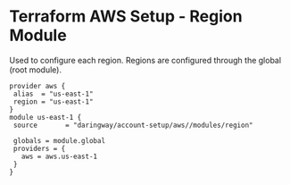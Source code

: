 # Terraform AWS Setup - Region Module

Used to configure each region. Regions are configured through the global (root module). 

```hcl-terraform
provider aws {
 alias  = "us-east-1"
 region = "us-east-1"
}
module us-east-1 {
 source       = "daringway/account-setup/aws//modules/region"

 globals = module.global
 providers = {
   aws = aws.us-east-1
 }
}
```